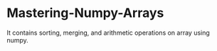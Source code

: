 # Mastering-Numpy-Arrays
It contains sorting, merging, and arithmetic operations on array using numpy.
